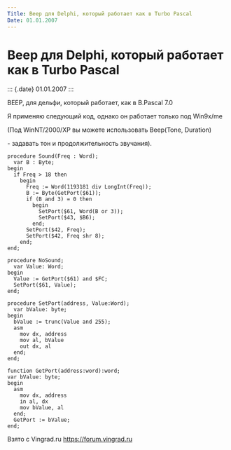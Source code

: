 ```yaml
---
Title: Beep для Delphi, который работает как в Turbo Pascal
Date: 01.01.2007
---
```



Beep для Delphi, который работает как в Turbo Pascal
====================================================

::: {.date}
01.01.2007
:::

BEEP, для дельфи, который работает, как в B.Pascal 7.0

Я применяю следующий код, однако он работает только под Win9x/me

(Под WinNT/2000/XP вы можете использовать Beep(Tone, Duration)

\- задавать тон и продолжительность звучания).

    procedure Sound(Freq : Word);
      var B : Byte;
    begin 
      if Freq > 18 then
        begin
          Freq := Word(1193181 div LongInt(Freq));
          B := Byte(GetPort($61)); 
          if (B and 3) = 0 then
            begin
              SetPort($61, Word(B or 3));
              SetPort($43, $B6);
            end; 
          SetPort($42, Freq);
          SetPort($42, Freq shr 8);
        end;
    end; 
     
    procedure NoSound;
      var Value: Word;
    begin 
      Value := GetPort($61) and $FC;
      SetPort($61, Value);
    end; 
     
    procedure SetPort(address, Value:Word);
      var bValue: byte;
    begin 
      bValue := trunc(Value and 255);
      asm
        mov dx, address
        mov al, bValue
        out dx, al
      end;
    end; 
     
    function GetPort(address:word):word;
    var bValue: byte;
    begin 
      asm
        mov dx, address
        in al, dx
        mov bValue, al
      end;
      GetPort := bValue;
    end;

Взято с Vingrad.ru <https://forum.vingrad.ru>
